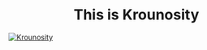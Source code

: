 <h1 align="center">This is Krounosity</h1>

<p align="left"> <a href="https://github.com/ryo-ma/github-profile-trophy"><img src="https://github-profile-trophy.vercel.app/?username=Krounosity&theme=onedark" alt="Krounosity" /></a> </p>
